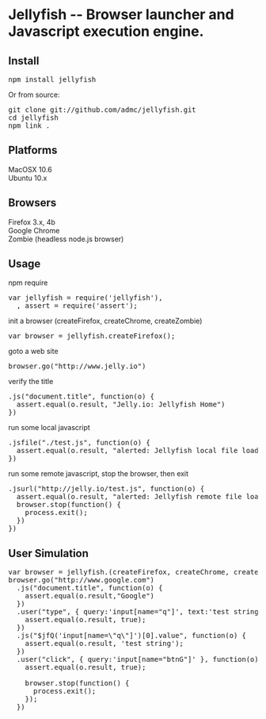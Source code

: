# Jellyfish -- Browser launcher and Javascript execution engine.

## Install

<pre>
npm install jellyfish
</pre>

Or from source:

<pre>
git clone git://github.com/admc/jellyfish.git 
cd jellyfish
npm link .
</pre>

## Platforms
MacOSX 10.6<br>
Ubuntu 10.x
## Browsers
Firefox 3.x, 4b <br>
Google Chrome <br>
Zombie (headless node.js browser)
## Usage
npm require
<pre>
var jellyfish = require('jellyfish'),
  , assert = require('assert');
</pre>

init a browser (createFirefox, createChrome, createZombie)
<pre>
var browser = jellyfish.createFirefox();
</pre>

goto a web site
<pre>
browser.go("http://www.jelly.io")
</pre>

verify the title
<pre>
.js("document.title", function(o) {
  assert.equal(o.result, "Jelly.io: Jellyfish Home")
})
</pre>

run some local javascript
<pre>
.jsfile("./test.js", function(o) {
  assert.equal(o.result, "alerted: Jellyfish local file loaded successfully!")
})
</pre>

run some remote javascript, stop the browser, then exit
<pre>
.jsurl("http://jelly.io/test.js", function(o) { 
  assert.equal(o.result, "alerted: Jellyfish remote file loaded successfully!")
  browser.stop(function() {
    process.exit();
  })
})
</pre>

## User Simulation

<pre>
var browser = jellyfish.(createFirefox, createChrome, createZombie)();
browser.go("http://www.google.com")
  .js("document.title", function(o) {
    assert.equal(o.result,"Google")
  })
  .user("type", { query:'input[name="q"]', text:'test string'}, function(o) {
    assert.equal(o.result, true);
  })
  .js("$jfQ('input[name=\"q\"]')[0].value", function(o) {
    assert.equal(o.result, 'test string');
  })
  .user("click", { query:'input[name="btnG"]' }, function(o) {
    assert.equal(o.result, true);
    
    browser.stop(function() {
      process.exit();
    });
  })
</pre>